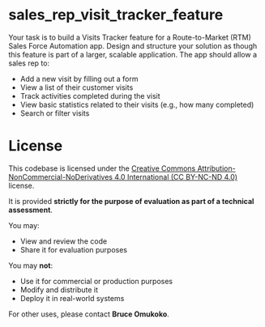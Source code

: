 # sales_rep_visit_tracker_feature

Your task is to build a Visits Tracker feature for a Route-to-Market (RTM) Sales Force
Automation app. Design and structure your solution as though this feature is part of a
larger, scalable application.
The app should allow a sales rep to:
* Add a new visit by filling out a form
* View a list of their customer visits
* Track activities completed during the visit
* View basic statistics related to their visits (e.g., how many completed)
* Search or filter visits

# License
This codebase is licensed under the [Creative Commons Attribution-NonCommercial-NoDerivatives 4.0 International (CC BY-NC-ND 4.0)](https://creativecommons.org/licenses/by-nc-nd/4.0/) license.

It is provided **strictly for the purpose of evaluation as part of a technical assessment**.

You may:
- View and review the code
- Share it for evaluation purposes

You may **not**:
- Use it for commercial or production purposes
- Modify and distribute it
- Deploy it in real-world systems

For other uses, please contact **Bruce Omukoko**.